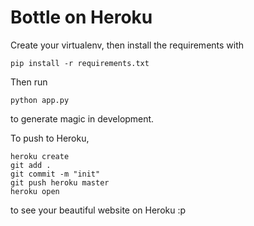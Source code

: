 Bottle on Heroku
================

Create your virtualenv, then install the requirements with 

```    
pip install -r requirements.txt
```

Then run

```   
python app.py
```

to generate magic in development.   

To push to Heroku, 

```     
heroku create    
git add .     
git commit -m "init"    
git push heroku master     
heroku open
```   

to see your beautiful website on Heroku :p